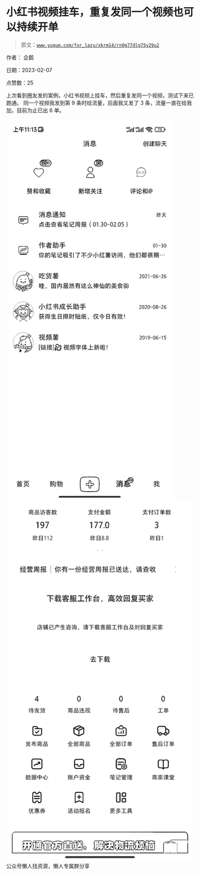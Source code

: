 # 小红书视频挂车，重复发同一个视频也可以持续开单

> 原文：[`www.yuque.com/for_lazy/xkrm14/rn0g77dlg75y29u2`](https://www.yuque.com/for_lazy/xkrm14/rn0g77dlg75y29u2)



作者： 企鹅



日期：2023-02-07



点赞数：25

<ne-hole id="u3f4280cc" data-lake-id="u3f4280cc">

上次看到圈友发的案例，小红书视频上挂车，然后重复发同一个视频，测试下来已跑通。 同一个视频我发到第 9 条时给流量，后面我又发了 3 条，流量一直在给我加，目前为止已出 6 单。



![](img/b634bc14adba1deb0be9a6d106a117f0.png)  <ne-p id="u5c927db1" data-lake-id="u5c927db1">![](img/2ea2de5cacf725a0ac06ee09a0bd1146.png)  <ne-hole id="u6ae6d0e1" data-lake-id="u6ae6d0e1"><ne-p id="uaf0c4917" data-lake-id="uaf0c4917">公众号懒人找资源，懒人专属群分享

</ne-hole></ne-p></ne-p></ne-hole>